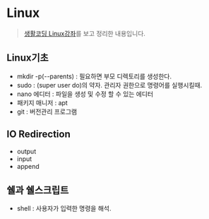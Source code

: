 # Linux
> [생활코딩 Linux강좌](https://opentutorials.org/course/2598)를 보고 정리한 내용입니다.

## Linux기초
* mkdir -p(--parents) : 필요하면 부모 디렉토리를 생성한다.
* sudo : (super user do)의 약자. 관리자 권한으로 명령어를 실행시킬때.
* nano 에디터 : 파일을 생성 및 수정 할 수 있는 에디터
* 패키지 매니저 : apt
* git : 버전관리 프로그램

## IO Redirection
* output
* input
* append

## 쉘과 쉘스크립트
* shell : 사용자가 입력한 명령을 해석.